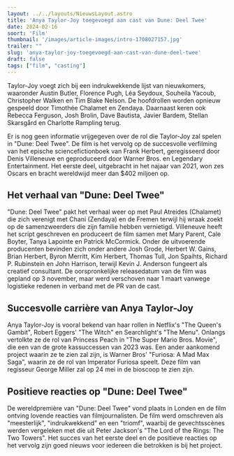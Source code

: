 ```yaml
---
layout: ../../layouts/NieuwsLayout.astro
title: 'Anya Taylor-Joy toegevoegd aan cast van Dune: Deel Twee'
date: 2024-02-16
soort: 'Film'
thumbnail: '/images/article-images/intro-1708027157.jpg'
trailer: ""
slug: 'anya-taylor-joy-toegevoegd-aan-cast-van-dune-deel-twee'
draft: false
tags: ["film", "casting"]
---
```



Taylor-Joy voegt zich bij een indrukwekkende lijst van nieuwkomers, waaronder Austin Butler, Florence Pugh, Léa Seydoux, Souheila Yacoub, Christopher Walken en Tim Blake Nelson. De hoofdrollen worden opnieuw gespeeld door Timothée Chalamet en Zendaya. Daarnaast keren ook Rebecca Ferguson, Josh Brolin, Dave Bautista, Javier Bardem, Stellan Skarsgård en Charlotte Rampling terug.

Er is nog geen informatie vrijgegeven over de rol die Taylor-Joy zal spelen in "Dune: Deel Twee". De film is het vervolg op de succesvolle verfilming van het epische sciencefictionboek van Frank Herbert, geregisseerd door Denis Villeneuve en geproduceerd door Warner Bros. en Legendary Entertainment. Het eerste deel, uitgebracht in het najaar van 2021, won zes Oscars en bracht wereldwijd meer dan $402 miljoen op.

## Het verhaal van "Dune: Deel Twee"

"Dune: Deel Twee" pakt het verhaal weer op met Paul Atreides (Chalamet) die zich verenigt met Chani (Zendaya) en de Fremen terwijl hij wraak zoekt op de samenzweerders die zijn familie hebben vernietigd. Villeneuve heeft het script geschreven en produceert de film samen met Mary Parent, Cale Boyter, Tanya Lapointe en Patrick McCormick. Onder de uitvoerende producenten bevinden zich onder andere Josh Grode, Herbert W. Gains, Brian Herbert, Byron Merritt, Kim Herbert, Thomas Tull, Jon Spaihts, Richard P. Rubinstein en John Harrison, terwijl Kevin J. Anderson fungeert als creatief consultant. De oorspronkelijke releasedatum van de film was gepland op 3 november, maar werd verschoven naar 1 maart vanwege logistieke redenen in verband met de PR van de cast.

## Succesvolle carrière van Anya Taylor-Joy

Anya Taylor-Joy is vooral bekend van haar rollen in Netflix's "The Queen's Gambit", Robert Eggers' "The Witch" en Searchlight's "The Menu". Onlangs vertolkte ze de rol van Princess Peach in "The Super Mario Bros. Movie", die een van de grote kassuccessen van 2023 was. Een ander aankomend project waarin ze te zien zal zijn, is Warner Bros' "Furiosa: A Mad Max Saga", waarin ze de rol van Imperator Furiosa speelt. Deze film van regisseur George Miller zal op 24 mei in de bioscoop te zien zijn.


## Positieve reacties op "Dune: Deel Twee"

De wereldpremière van "Dune: Deel Twee" vond plaats in Londen en de film ontving lovende reacties van filmjournalisten. De film werd omschreven als "meesterlijk", "indrukwekkend" en een "triomf", waarbij de gevechtsscènes werden vergeleken met die uit Peter Jackson's "The Lord of the Rings: The Two Towers". Het succes van het eerste deel en de positieve reacties op het vervolg zijn goed nieuws voor iedereen die betrokken is bij het project.


